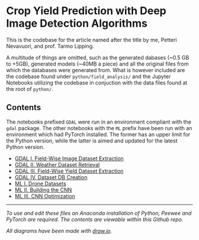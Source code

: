 # Crop Yield Prediction with Deep Image Detection Algorithms

This is the codebase for the article named after the title by me, Petteri Nevavuori, and prof. Tarmo Lipping. 

A multitude of things are omitted, such as the generated dabases (~0.5 GB to +5GB), generated models (~40MB a piece) and all the original files from which the databases were generated from. What is however included are the codebase found under ``python/field_analysis/`` and the Jupyter Notebooks utilizing the codebase in conjuction with the data files found at the root of ``python/``.

## Contents

The notebooks prefixed `GDAL` were run in an environment compliant with the `gdal` package. The other notebooks with the `ML` prefix have been run with an environment which had PyTorch installed. The former has an upper limit for the Python version, while the latter is aimed and updated for the latest Python version.

- [GDAL I. Field-Wise Image Dataset Extraction](http://htmlpreview.github.io/?https://github.com/karmus89/crop-yield-cnn/blob/master/html/GDAL%20I.%20Field-Wise%20Image%20Dataset%20Extraction.html)
- [GDAL II. Weather Dataset Retrieval](http://htmlpreview.github.io/?https://github.com/karmus89/crop-yield-cnn/blob/master/html/GDAL%20II.%20Weather%20Dataset%20Retrieval.html)
- [GDAL III. Field-Wise Yield Dataset Extraction](http://htmlpreview.github.io/?https://github.com/karmus89/crop-yield-cnn/blob/master/html/GDAL%20III.%20Field-Wise%20Yield%20Dataset%20Extraction.html)
- [GDAL IV. Dataset DB Creation](http://htmlpreview.github.io/?https://github.com/karmus89/crop-yield-cnn/blob/master/html/GDAL%20IV.%20Dataset%20DB%20Creation.html)
- [ML I. Drone Datasets](http://htmlpreview.github.io/?https://github.com/karmus89/crop-yield-cnn/blob/master/html/ML%20I.%20Drone%20Datasets.html)
- [ML II. Building the CNN](http://htmlpreview.github.io/?https://github.com/karmus89/crop-yield-cnn/blob/master/html/ML%20II.%20Building%20the%20CNN.html)
- [ML III. CNN Optimization](http://htmlpreview.github.io/?https://github.com/karmus89/crop-yield-cnn/blob/master/html/ML%20III.%20CNN%20Optimization.html)

---

*To use and edit these files an Anaconda installation of Python, Peewee and PyTorch are required. The contents are viewable within this Github repo.*

*All diagrams have been made with [draw.io](http://htmlpreview.github.io/?https://www.draw.io/).*
